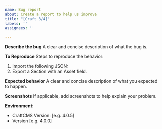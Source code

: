 ```yaml
---
name: Bug report
about: Create a report to help us improve
title: "[Craft 3/4]"
labels: ''
assignees: ''

---
```


**Describe the bug**
A clear and concise description of what the bug is.

**To Reproduce**
Steps to reproduce the behavior:
1. Import the following JSON:
2. Export a Section with an Asset field.

**Expected behavior**
A clear and concise description of what you expected to happen.

**Screenshots**
If applicable, add screenshots to help explain your problem.

**Environment:**
 - CraftCMS Version: [e.g. 4.0.5]
 - Version [e.g. 4.0.0]
